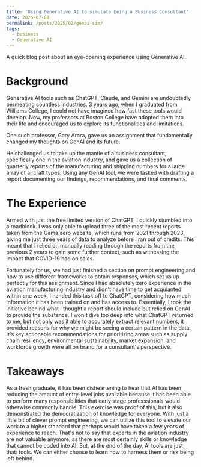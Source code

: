 ```yaml
---
title: 'Using Generative AI to simulate being a Business Consultant'
date: 2025-07-08
permalink: /posts/2025/02/genai-sim/
tags:
  - business
  - Generative AI
---
```


A quick blog post about an eye-opening experience using Generative AI.

Background
======

Generative AI tools such as ChatGPT, Claude, and Gemini are undoubtedly permeating countless industries. 3 years ago, when I graduated from Williams College, I could not have imagined how fast these tools would develop. Now, my professors at Boston College have adopted them into their life and encouraged us to explore its functionalities and limitations.

One such professor, Gary Arora, gave us an assignment that fundamentally changed my thoughts on GenAI and its future. 

He challenged us to take up the mantle of a business consultant, specifically one in the aviation industry, and gave us a collection of quarterly reports of the manufacturing and shipping numbers for a large array of aircraft types. Using any GenAI tool, we were tasked with drafting a report documenting our findings, recommendations, and final comments.

The Experience
======

Armed with just the free limited version of ChatGPT, I quickly stumbled into a roadblock. I was only able to upload three of the most recent reports taken from the Gama.aero website, which runs from 2021 through 2023, giving me just three years of data to analyze before I ran out of credits. This meant that I relied on manually reading through the reports from the previous 2 years to gain some further context, such as witnessing the impact that COVID-19 had on sales. 

Fortunately for us, we had just finished a section on prompt engineering and how to use different frameworks to obtain responses, which set us up perfectly for this assignment. Since I had absolutely zero experience in the aviation manufacturing industry and didn't have time to get acquianted within one week, I handed this task off to ChatGPT, considering how much information it has been trained on and has access to. Essentially, I took the initiative behind what I thought a report should include but relied on GenAI to provide the substance. I won't dive too deep into what ChatGPT returned to me, but not only was it able to accurately extract relevant numbers, it provided reasons for why we might be seeing a certain pattern in the data. It's key actionable recommendations for prioritizing areas such as supply chain resiliency, environmental sustainability, market expansion, and workforce growth were all on brand for a consultant's perspective.

Takeaways
======

As a fresh graduate, it has been disheartening to hear that AI has been reducing the amount of entry-level jobs available because it has been able to perform many responsibilities that early stage professsionals would otherwise commonly handle. This exercise was proof of this, but it also demonstrated the democratization of knowledge for everyone. With just a little bit of clever prompt engineering, we can utilize this tool to elevate our work to a higher standard that perhaps would have taken a few years of experience to reach. That's not to say that experts in the aviation industry are not valuable anymore, as there are most certainly skills or knowledge that cannot be coded into AI. But, at the end of the day, AI tools are just that: tools. We can either choose to learn how to harness them or risk being left behind. 



 